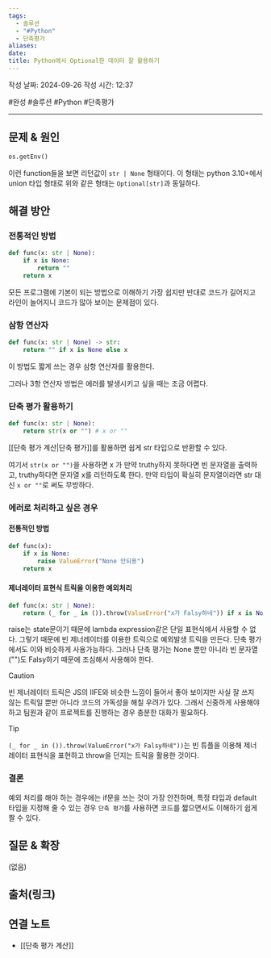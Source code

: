 ```yaml
---
tags:
  - 솔루션
  - "#Python"
  - 단축평가
aliases: 
date: 
title: Python에서 Optional한 데이터 잘 활용하기
---
```

작성 날짜: 2024-09-26
작성 시간: 12:37

#완성 #솔루션 #Python #단축평가 

----

## 문제 & 원인

```python
os.getEnv()
```

이런 function들을 보면 리턴값이 `str | None` 형태이다. 이 형태는 python 3.10+에서 union 타입 형태로 위와 같은 형태는 `Optional[str]`과 동일하다.


## 해결 방안

### 전통적인 방법

```python
def func(x: str | None):
	if x is None:
		return ""
	return x
```

모든 프로그램에 기본이 되는 방법으로 이해하기 가장 쉽지만 반대로 코드가 길어지고 라인이 늘어지니 코드가 많아 보이는 문제점이 있다.

### 삼항 연산자

```python
def func(x: str | None) -> str:
    return "" if x is None else x
```

이 방법도 짧게 쓰는 경우 삼항 연산자를 활용한다.

그러나 3항 연산자 방법은 에러를 발생시키고 싶을 때는 조금 어렵다.

### 단축 평가 활용하기

```python
def func(x: str | None):
	return str(x or "") # x or ""
```

[[단축 평가 계산|단축 평가]]를 활용하면 쉽게 str 타입으로 반환할 수 있다.

여기서 `str(x or "")`을 사용하면 x 가 만약 truthy하지 못하다면 빈 문자열을 출력하고, truthy하다면 문자열 x를 리턴하도록 한다. 만약 타입이 확실히 문자열이라면 str 대신 `x or ""`로 써도 무방하다.

### 에러로 처리하고 싶은 경우

#### 전통적인 방법

```python
def func(x):
	if x is None:
		raise ValueError("None 안되용")
	return x
```

#### 제너레이터 표현식 트릭을 이용한 예외처리

```python
def func(x: str | None):
	return (_ for _ in ()).throw(ValueError("x가 Falsy하네")) if x is None else ""
```

raise는 state문이기 때문에 lambda expression같은 단일 표현식에서 사용할 수 없다. 그렇기 때문에 빈 제너레이터를 이용한 트릭으로 예외발생 트릭을 만든다. 단축 평가에서도 이와 비슷하게 사용가능하다. 그러나 단축 평가는 None 뿐만 아니라 빈 문자열("")도 Falsy하기 때문에 조심해서 사용해야 한다.

>[!caution]
>빈 제너레이터 트릭은 JS의 IIFE와 비슷한 느낌이 들어서 좋아 보이지만 사실 잘 쓰지 않는 트릭일 뿐만 아니라 코드의 가독성을 해칠 우려가 있다.
>그래서 신중하게 사용해야하고 팀원과 같이 프로젝트를 진행하는 경우 충분한 대화가 필요하다.

>[!tip]
>`(_ for _ in ()).throw(ValueError("x가 Falsy하네"))`는 빈 튜플을 이용해 제너레이터 표현식을 표현하고 throw을 던지는 트릭을 활용한 것이다.

### 결론

예외 처리를 해야 하는 경우에는 if문을 쓰는 것이 가장 안전하며, 특정 타입과 default 타입을 지정해 줄 수 있는 경우 `단축 평가`를 사용하면 코드를 짧으면서도 이해하기 쉽게 짤 수 있다.


## 질문 & 확장

(없음)

## 출처(링크)


## 연결 노트

- [[단축 평가 계산]]